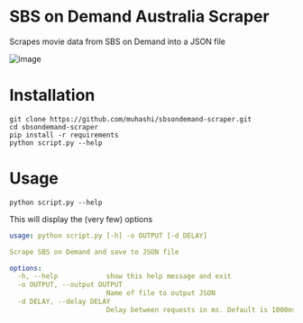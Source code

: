 # SBS on Demand Australia Scraper

Scrapes movie data from SBS on Demand into a JSON file

![image](https://github.com/muhashi/sbsondemand-scraper/assets/105213357/b374589b-e1e2-46c6-b1b6-9ba0a4aafb4a)

# Installation

```
git clone https://github.com/muhashi/sbsondemand-scraper.git
cd sbsondemand-scraper
pip install -r requirements
python script.py --help
```

# Usage

```
python script.py --help
```

This will display the (very few) options

```yaml
usage: python script.py [-h] -o OUTPUT [-d DELAY]

Scrape SBS on Demand and save to JSON file

options:
  -h, --help            show this help message and exit
  -o OUTPUT, --output OUTPUT
                        Name of file to output JSON
  -d DELAY, --delay DELAY
                        Delay between requests in ms. Default is 1000ms
```
